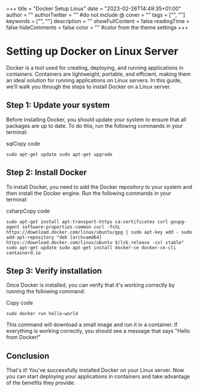 +++
title = "Docker Setup Linux"
date = "2023-02-26T14:49:35+01:00"
author = ""
authorTwitter = "" #do not include @
cover = ""
tags = ["", ""]
keywords = ["", ""]
description = ""
showFullContent = false
readingTime = false
hideComments = false
color = "" #color from the theme settings
+++

# Setting up Docker on Linux Server

Docker is a tool used for creating, deploying, and running applications in containers. Containers are lightweight, portable, and efficient, making them an ideal solution for running applications on Linux servers. In this guide, we'll walk you through the steps to install Docker on a Linux server.

## Step 1: Update your system

Before installing Docker, you should update your system to ensure that all packages are up to date. To do this, run the following commands in your terminal:

sqlCopy code

`sudo apt-get update
sudo apt-get upgrade` 

## Step 2: Install Docker

To install Docker, you need to add the Docker repository to your system and then install the Docker engine. Run the following commands in your terminal:

csharpCopy code

`sudo apt-get install apt-transport-https ca-certificates curl gnupg-agent software-properties-common
curl -fsSL https://download.docker.com/linux/ubuntu/gpg | sudo apt-key add -
sudo add-apt-repository "deb [arch=amd64] https://download.docker.com/linux/ubuntu $(lsb_release -cs) stable"
sudo apt-get update
sudo apt-get install docker-ce docker-ce-cli containerd.io` 

## Step 3: Verify installation

Once Docker is installed, you can verify that it's working correctly by running the following command:

Copy code

`sudo docker run hello-world` 

This command will download a small image and run it in a container. If everything is working correctly, you should see a message that says "Hello from Docker!"

## Conclusion

That's it! You've successfully installed Docker on your Linux server. Now you can start deploying your applications in containers and take advantage of the benefits they provide.